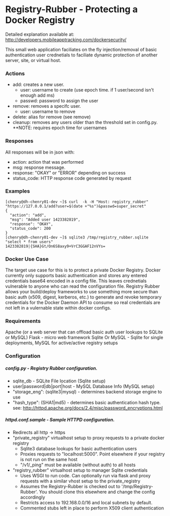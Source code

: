 # Registry-Rubber - Protecting a Docker Registry

Detailed explanation available at: http://developers.mobileapptracking.com/dockersecurity/

This small web application faciliates on the fly injection/removal of basic authentication user crednetials to faciliate dynamic protection of another server, site, or virtual host.

### Actions
- add: creates a new user.
  - user: username to create (use epoch time.  if 1 user/second isn't enough add ms)
  - passwd: password to assign the user
- remove: removes a specifc user.
  - user: username to remove
- delete: alias for remove (see remove)
- cleanup: removes any users older than the threshold set in config.py.  **NOTE: requires epoch time for usernames

### Responses
All responses will be in json with:
- action: action that was performed
- msg: response message.
- response: "OKAY" or "ERROR" depending on success
- status_code: HTTP response code generated by request

### Examples
```
[chenry@dh-chenry01-dev ~]$ curl  -k -H "Host: registry_rubber" "https://127.0.0.1/add?user=$(date +"%s")&passwd=super_secret"
{
  "action": "add", 
  "msg": "Added user 1423382819", 
  "response": "OKAY", 
  "status_code": 200
}
[chenry@dh-chenry01-dev ~]$ sqlite3 /tmp/registry_rubber.sqlite  "select * from users"
1423382819|{SHA}Gt/On6S8axy9+VrC3GGAF12nVYs=
```

### Docker Use Case
The target use case for this is to protect a private Docker Registry.  Docker currently only supports basic authentication and stores any entered credentials base64 encoded in a config file.  This leaves crednetials vulnerable to anyone who can read the configuration file.
Registry Rubber allows your build/deploy frameworks to use something more secure than basic auth (x509, digest, kerberos, etc.) to generate and revoke temporary credentials for the Docker Daemon API to consume so real credentials are not left in a vulernable state within docker configs.

### Requirements
Apache (or a web server that can offload basic auth user lookups to SQLite or MySQL)
Flask - micro web framework
Sqlite Or MySQL - Sqlite for single deployments, MySQL for active/active registry setups

### Configuration
##### config.py - Registry Rubber configuration.
- sqlite_db - SQLite File location (Sqlite setup)
- user|password|db|port|host - MySQL Database Info (MySQL setup)
- "storage_eng": (sqlite3|mysql) - determines backend storage engine to use 
- "hash_type": (SHA1|md5) - determines basic authentication hash type.   see: http://httpd.apache.org/docs/2.4/misc/password_encryptions.html
##### httpd.conf.sample - Sample HTTPD configuration.
- Redirects all http -> https
- "private_registry" virtualhost setup to proxy requests to a private docker registry
  - Sqlite3 database lookups for basic authentication users
  - Proxies requests to "localhost:5000".  Point elsewhere if your registry is not run on the same host
  - "/v1/_ping" must be available (without auth) to all hosts
- "registry_rubber" virtualhost setup to manager Sqlite credentials
  - Uses WSGI to run code.  Can optionally run via flask and proxy requests with a similar vhost setup to the private_registry
  - Assumes the Registry-Rubber is checked out to '/tmp/Registry-Rubber'.  You should clone this elsewhere and change the config accordingly
  - Restricts access to 192.168.0.0/16 and local subnets by default.
  - Commented stubs left in place to perform X509 client authentication
